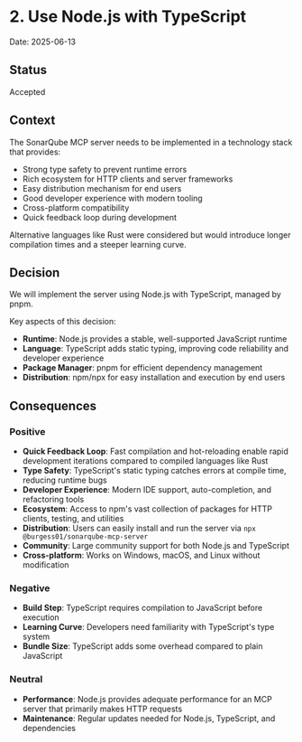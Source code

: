# 2. Use Node.js with TypeScript

Date: 2025-06-13

## Status

Accepted

## Context

The SonarQube MCP server needs to be implemented in a technology stack that provides:
- Strong type safety to prevent runtime errors
- Rich ecosystem for HTTP clients and server frameworks
- Easy distribution mechanism for end users
- Good developer experience with modern tooling
- Cross-platform compatibility
- Quick feedback loop during development

Alternative languages like Rust were considered but would introduce longer compilation times and a steeper learning curve.

## Decision

We will implement the server using Node.js with TypeScript, managed by pnpm.

Key aspects of this decision:
- **Runtime**: Node.js provides a stable, well-supported JavaScript runtime
- **Language**: TypeScript adds static typing, improving code reliability and developer experience
- **Package Manager**: pnpm for efficient dependency management
- **Distribution**: npm/npx for easy installation and execution by end users

## Consequences

### Positive

- **Quick Feedback Loop**: Fast compilation and hot-reloading enable rapid development iterations compared to compiled languages like Rust
- **Type Safety**: TypeScript's static typing catches errors at compile time, reducing runtime bugs
- **Developer Experience**: Modern IDE support, auto-completion, and refactoring tools
- **Ecosystem**: Access to npm's vast collection of packages for HTTP clients, testing, and utilities
- **Distribution**: Users can easily install and run the server via `npx @burgess01/sonarqube-mcp-server`
- **Community**: Large community support for both Node.js and TypeScript
- **Cross-platform**: Works on Windows, macOS, and Linux without modification

### Negative

- **Build Step**: TypeScript requires compilation to JavaScript before execution
- **Learning Curve**: Developers need familiarity with TypeScript's type system
- **Bundle Size**: TypeScript adds some overhead compared to plain JavaScript

### Neutral

- **Performance**: Node.js provides adequate performance for an MCP server that primarily makes HTTP requests
- **Maintenance**: Regular updates needed for Node.js, TypeScript, and dependencies
